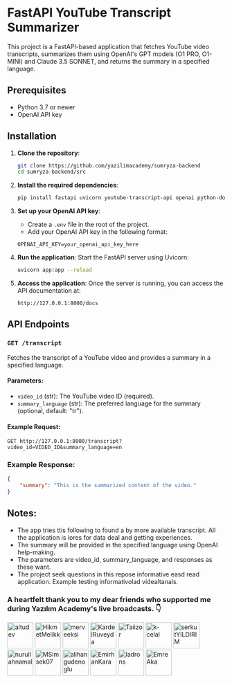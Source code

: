 # FastAPI YouTube Transcript Summarizer

This project is a FastAPI-based application that fetches YouTube video transcripts, summarizes them using OpenAI's GPT models (O1 PRO, O1-MINI) and Claude 3.5 SONNET, and returns the summary in a specified language.

## Prerequisites

- Python 3.7 or newer
- OpenAI API key

## Installation

1. **Clone the repository**:
    ```bash
    git clone https://github.com/yazilimacademy/sumryza-backend
    cd sumryza-backend/src
    ```

2. **Install the required dependencies**:
    ```bash
    pip install fastapi uvicorn youtube-transcript-api openai python-dotenv
    ```

3. **Set up your OpenAI API key**:
    - Create a `.env` file in the root of the project.
    - Add your OpenAI API key in the following format:
    
    ```
    OPENAI_API_KEY=your_openai_api_key_here
    ```

4. **Run the application**:
    Start the FastAPI server using Uvicorn:
    ```bash
    uvicorn app:app --reload
    ```

5. **Access the application**:
    Once the server is running, you can access the API documentation at:
    ```
    http://127.0.0.1:8000/docs
    ```

## API Endpoints

### `GET /transcript`

Fetches the transcript of a YouTube video and provides a summary in a specified language.

#### Parameters:
- `video_id` (str): The YouTube video ID (required).
- `summary_language` (str): The preferred language for the summary (optional, default: "tr").

#### Example Request:
```
GET http://127.0.0.1:8000/transcript?video_id=VIDEO_ID&summary_language=en
```

### Example Response:
```json
{
    "summary": "This is the summarized content of the video."
}
```

## Notes:
- The app tries ttis following to found a by more available transcript. All the application is iores for data deal and getting experiences.
- The summary will be provided in the specified language using OpenAI help-making.
- The parameters are video_id, summary_language, and responses as these want.
- The project seek questions in this repose informative easd read application. Example testing informativolad videaltanals.

### A heartfelt thank you to my dear friends who supported me during Yazılım Academy's live broadcasts. 👇

<a href="https://github.com/altudev"><img width="60px" alt="altudev" src="https://github.com/altudev.png"/></a>
<a href="https://github.com/HikmetMelikk"><img width="60px" alt="HikmetMelikk" src="https://github.com/HikmetMelikk.png"/></a>
<a href="https://github.com/merveeksi"><img width="60px" alt="merveeksi" src="https://github.com/merveeksi.png"/></a>
<a href="https://github.com/KardelRuveyda"><img width="60px" alt="KardelRuveyda" src="https://github.com/KardelRuveyda.png"/></a>
<a href="https://github.com/Taiizor"><img width="60px" alt="Taiizor" src="https://github.com/Taiizor.png"/></a>
<a href="https://github.com/k-celal"><img width="60px" alt="k-celal" src="https://github.com/k-celal.png"/></a>
<a href="https://github.com/serkutYILDIRIM"><img width="60px" alt="serkutYILDIRIM" src="https://github.com/serkutYILDIRIM.png"/></a>
<a href="https://github.com/nurullahnamal"><img width="60px" alt="nurullahnamal" src="https://github.com/nurullahnamal.png"/></a>
<a href="https://github.com/MSimsek07"><img width="60px" alt="MSimsek07" src="https://github.com/MSimsek07.png"/></a>
<a href="https://github.com/alihangudenoglu"><img width="60px" alt="alihangudenoglu" src="https://github.com/alihangudenoglu.png"/></a>
<a href="https://github.com/iparzival0"><img width="60px" alt="EmirhanKara" src="https://github.com/iparzival0.png"/></a>
<a href="https://github.com/ladrons"><img width="60px" alt="ladrons" src="https://github.com/ladrons.png"/></a>
<a href="https://github.com/EmreAka"><img width="60px" alt="EmreAka" src="https://github.com/EmreAka.png"/></a>
